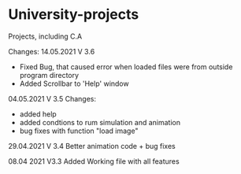 # University-projects
Projects, including C.A 

Changes:
14.05.2021 V 3.6
- Fixed Bug, that caused error when loaded files were from outside program directory
- Added Scrollbar to 'Help' window

04.05.2021 V 3.5
Changes:
- added help
- added condtions to rum simulation and animation
- bug fixes with function "load image"

29.04.2021 V 3.4
Better animation code + bug fixes

08.04 2021 V3.3
Added Working file with all features 

